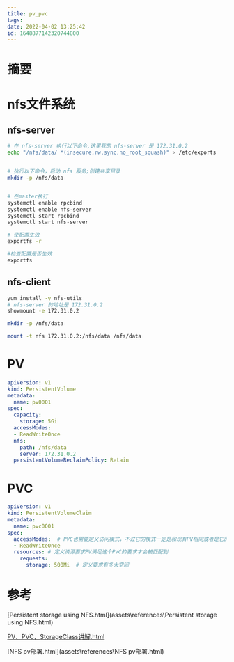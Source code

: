 ```yaml
---
title: pv_pvc
tags: 
date: 2022-04-02 13:25:42
id: 1648877142320744800
---
```

# 摘要

# nfs文件系统

## nfs-server

```sh
# 在 nfs-server 执行以下命令,这里我的 nfs-server 是 172.31.0.2
echo "/nfs/data/ *(insecure,rw,sync,no_root_squash)" > /etc/exports


# 执行以下命令，启动 nfs 服务;创建共享目录
mkdir -p /nfs/data


# 在master执行
systemctl enable rpcbind
systemctl enable nfs-server
systemctl start rpcbind
systemctl start nfs-server

# 使配置生效
exportfs -r

#检查配置是否生效
exportfs

```

## nfs-client

```sh
yum install -y nfs-utils
# nfs-server 的地址是 172.31.0.2
showmount -e 172.31.0.2 

mkdir -p /nfs/data

mount -t nfs 172.31.0.2:/nfs/data /nfs/data

```

# PV

```yaml
apiVersion: v1
kind: PersistentVolume
metadata:
  name: pv0001 
spec:
  capacity:
    storage: 5Gi 
  accessModes:
  - ReadWriteOnce 
  nfs: 
    path: /nfs/data
    server: 172.31.0.2
  persistentVolumeReclaimPolicy: Retain 
```

# PVC

```yaml
apiVersion: v1
kind: PersistentVolumeClaim
metadata:
  name: pvc0001
spec:
  accessModes:  # PVC也需要定义访问模式，不过它的模式一定是和现有PV相同或者是它的子集，否则匹配不到PV
  - ReadWriteOnce
  resources: # 定义资源要求PV满足这个PVC的要求才会被匹配到
    requests:
      storage: 500Mi  # 定义要求有多大空间
```







# 参考

 [Persistent storage using NFS.html](assets\references\Persistent storage using NFS.html) 

 [PV、PVC、StorageClass讲解.html](assets\references\PV、PVC、StorageClass讲解.html) 

 [NFS pv部署.html](assets\references\NFS pv部署.html) 



